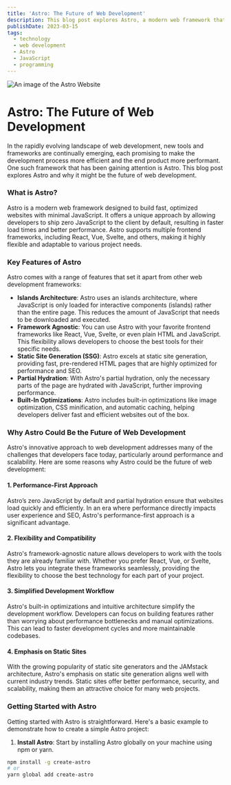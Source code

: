 ```yaml
---
title: 'Astro: The Future of Web Development'
description: This blog post explores Astro, a modern web framework that promises to revolutionize web development by delivering fast, optimized, and highly interactive websites.
publishDate: 2023-03-15
tags:
  - technology
  - web development
  - Astro
  - JavaScript
  - programming
---
```


![An image of the Astro Website](https://images.unsplash.com/photo-1530378048420-7d9a2ed3ed72?q=80&w=3270&auto=format&fit=crop&ixlib=rb-4.0.3&ixid=M3wxMjA3fDB8MHxwaG90by1wYWdlfHx8fGVufDB8fHx8fA%3D%3D)

# Astro: The Future of Web Development

In the rapidly evolving landscape of web development, new tools and frameworks are continually emerging, each promising to make the development process more efficient and the end product more performant. One such framework that has been gaining attention is Astro. This blog post explores Astro and why it might be the future of web development.

### What is Astro?

Astro is a modern web framework designed to build fast, optimized websites with minimal JavaScript. It offers a unique approach by allowing developers to ship zero JavaScript to the client by default, resulting in faster load times and better performance. Astro supports multiple frontend frameworks, including React, Vue, Svelte, and others, making it highly flexible and adaptable to various project needs.

### Key Features of Astro

Astro comes with a range of features that set it apart from other web development frameworks:

- **Islands Architecture**: Astro uses an islands architecture, where JavaScript is only loaded for interactive components (islands) rather than the entire page. This reduces the amount of JavaScript that needs to be downloaded and executed.
- **Framework Agnostic**: You can use Astro with your favorite frontend frameworks like React, Vue, Svelte, or even plain HTML and JavaScript. This flexibility allows developers to choose the best tools for their specific needs.
- **Static Site Generation (SSG)**: Astro excels at static site generation, providing fast, pre-rendered HTML pages that are highly optimized for performance and SEO.
- **Partial Hydration**: With Astro's partial hydration, only the necessary parts of the page are hydrated with JavaScript, further improving performance.
- **Built-In Optimizations**: Astro includes built-in optimizations like image optimization, CSS minification, and automatic caching, helping developers deliver fast and efficient websites out of the box.

### Why Astro Could Be the Future of Web Development

Astro's innovative approach to web development addresses many of the challenges that developers face today, particularly around performance and scalability. Here are some reasons why Astro could be the future of web development:

#### 1. Performance-First Approach

Astro’s zero JavaScript by default and partial hydration ensure that websites load quickly and efficiently. In an era where performance directly impacts user experience and SEO, Astro's performance-first approach is a significant advantage.

#### 2. Flexibility and Compatibility

Astro's framework-agnostic nature allows developers to work with the tools they are already familiar with. Whether you prefer React, Vue, or Svelte, Astro lets you integrate these frameworks seamlessly, providing the flexibility to choose the best technology for each part of your project.

#### 3. Simplified Development Workflow

Astro's built-in optimizations and intuitive architecture simplify the development workflow. Developers can focus on building features rather than worrying about performance bottlenecks and manual optimizations. This can lead to faster development cycles and more maintainable codebases.

#### 4. Emphasis on Static Sites

With the growing popularity of static site generators and the JAMstack architecture, Astro's emphasis on static site generation aligns well with current industry trends. Static sites offer better performance, security, and scalability, making them an attractive choice for many web projects.

### Getting Started with Astro

Getting started with Astro is straightforward. Here's a basic example to demonstrate how to create a simple Astro project:

1. **Install Astro**: Start by installing Astro globally on your machine using npm or yarn.

```sh
npm install -g create-astro
# or
yarn global add create-astro
```
